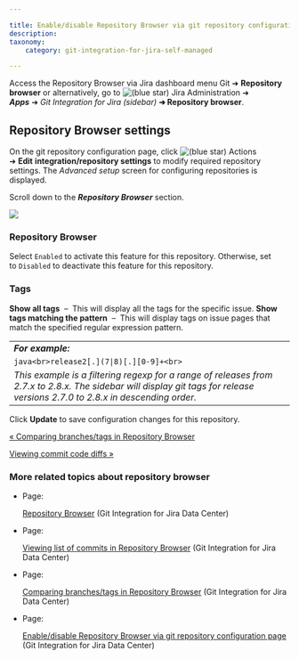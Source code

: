 ```yaml
---

title: Enable/disable Repository Browser via git repository configuration page
description:
taxonomy:
    category: git-integration-for-jira-self-managed

---
```


Access the Repository Browser via Jira dashboard menu Git ➜ **Repository browser** or alternatively, go to ![(blue star)](/wiki/s/-1639011364/6452/8b4898d3c114827e64ec143b4fa79bb76a6cfa5b/_/images/icons/emoticons/star_blue.png) Jira Administration ➜ _**Apps**_ ➜ _Git Integration for Jira_ _(sidebar)_ **➜ Repository browser**.

## Repository Browser settings

On the git repository configuration page, click ![(blue star)](/wiki/s/-1639011364/6452/8b4898d3c114827e64ec143b4fa79bb76a6cfa5b/_/images/icons/emoticons/star_blue.png) Actions ➜ **Edit** **integration/repository settings** to modify required repository settings. The _Advanced setup_ screen for configuring repositories is displayed.

Scroll down to the _**Repository Browser**_ section.

![](https://bigbrassband.atlassian.net/wiki/download/thumbnails/1930398739/git-viewer-configuration.png?version=1&modificationDate=1630642903809&cacheVersion=1&api=v2&width=680&height=226)

### **Repository Browser**

Select `Enabled` to activate this feature for this repository. Otherwise, set to `Disabled` to deactivate this feature for this repository.

### **Tags**

**Show all tags**  –  This will display all the tags for the specific issue.
**Show tags matching the pattern**  –  This will display tags on issue pages that match the specified regular expression pattern.

|     |
| --- |
| _**For example:**_ |
| ```java<br>release2[.](7\|8)[.][0-9]+<br>``` |
| _This example is a filtering regexp for a range of releases from 2.7.x to 2.8.x. The sidebar will display git tags for release versions 2.7.0 to 2.8.x in descending order._ |

Click **Update** to save configuration changes for this repository.

[« Comparing branches/tags in Repository Browser](/wiki/spaces/GIJDC/pages/1930398705)

[Viewing commit code diffs »](/wiki/spaces/GIJDC/pages/1930398768/Viewing+commit+code+diffs)

### More related topics about repository browser

*   Page:

    [Repository Browser](/wiki/spaces/GIJDC/pages/1930398598/Repository+Browser) (Git Integration for Jira Data Center)

*   Page:

    [Viewing list of commits in Repository Browser](/wiki/spaces/GIJDC/pages/1930398681/Viewing+list+of+commits+in+Repository+Browser) (Git Integration for Jira Data Center)

*   Page:

    [Comparing branches/tags in Repository Browser](/wiki/spaces/GIJDC/pages/1930398705) (Git Integration for Jira Data Center)

*   Page:

    [Enable/disable Repository Browser via git repository configuration page](/wiki/spaces/GIJDC/pages/1930398739) (Git Integration for Jira Data Center)
